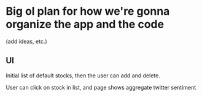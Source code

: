 # Big ol plan for how we're gonna organize the app and the code

(add ideas, etc.)


## UI

Initial list of default stocks, then the user can add and delete.

User can click on stock in list, and page shows aggregate twitter sentiment


